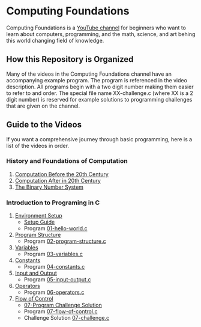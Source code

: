 # Computing Foundations
Computing Foundations is a [YouTube channel](https://www.youtube.com/channel/UCAZFaacJMNRm3JIn3nNR1cQ) for beginners who want to learn about computers, programming, and the math, science, and art behing this world changing field of knowledge. 

## How this Repository is Organized
Many of the videos in the Computing Foundations channel have an accompanying example program. The program is referenced in the video description. All programs begin with a two digit number making them easier to refer to and order. The special file name XX-challenge.c (where XX is a 2 digit number) is reserved for example solutions to programming challenges that are given on the channel. 

## Guide to the Videos
If you want a comprehensive journey through basic programming, here is a list of the videos in order. 

### History and Foundations of Computation

  1. [Computation Before the 20th Century](https://www.youtube.com/watch?v=RHjyzlwFDT0)
  2. [Computation After in 20th Century](https://www.youtube.com/watch?v=2xFPxYGf3gQ)
  3. [The Binary Number System](https://www.youtube.com/watch?v=NFqy8ZZ7iKc)

### Introduction to Programing in C 

  1. [Environment Setup](https://www.youtube.com/watch?v=QlhDBm7COrY)
      - [Setup Guide](https://docs.google.com/document/d/1WGW3TSyRzd55gU1mlX_uKuDbopah40Xyq3jR9PdzK9E/edit?usp=sharing)
      - Program [01-hello-world.c](./01-hello-world.c)
  2. [Program Structure](https://www.youtube.com/watch?v=l8vLpdDOOAc)
      - Program [02-program-structure.c](./02-program-structure.c)
  3. [Variables](https://www.youtube.com/watch?v=_lKFwbBJ3P0)
      - Program [03-variables.c](./03-variables.c)
  4. [Constants](https://www.youtube.com/watch?v=bNamLVOERA8)
      - Program [04-constants.c](./04-constants.c)
  5. [Input and Output](https://www.youtube.com/watch?v=JqS3ItZ4FoU)
      - Program [05-input-output.c](./05-input-output.c)
  6. [Operators](https://www.youtube.com/watch?v=17rxUhc9u2Q)
      - Program [06-operators.c](./06-operators.c)
  7. [Flow of Control](https://www.youtube.com/watch?v=FBIsG5CwB64)
      - [07-Program Challenge Solution](https://www.youtube.com/watch?v=AIgTD8xNb_o)
      - Program [07-flow-of-control.c](./07-flow-of-control.c)
      - Challenge Solution [07-challenge.c](./08-challenge.c)
